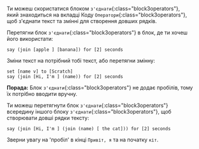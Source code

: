 Ти можеш скористатися блоком `з'єднати`{:class="block3operators"}, який знаходиться на вкладці Коду `Оператори`{:class="block3operators"}, щоб з'єднати текст та змінні для створення довших рядків.

Перетягни блок `з'єднати`{:class="block3operators"} в блок, де ти хочеш його використати:

```blocks3
say (join [apple ] [banana]) for [2] seconds
```

Зміни текст на потрібний тобі текст, або перетягни змінну:

```blocks3
set [name v] to [Scratch]
say (join [Hi, I'm ] (name)) for [2] seconds
```

**Порада:** Блок `з'єднати`{:class="block3operators"} не додає пробілів, тому їх потрібно вводити вручну.

Ти можеш перетягнути блок `з'єднати`{:class="block3operators"} всередину іншого блоку `з'єднати`{:class="block3operators"}, щоб створювати довші рядки тексту:

```blocks3
say (join [Hi, I'm ] (join (name) [ the cat])) for [2] seconds
```

Зверни увагу на 'пробіл' в кінці `Привіт, я` та на початку `кіт`.



